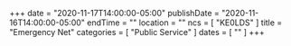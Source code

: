 +++
date = "2020-11-17T14:00:00-05:00"
publishDate = "2020-11-16T14:00:00-05:00"
endTime = ""
location = ""
ncs = [ "KE0LDS" ]
title = "Emergency Net"
categories = [ "Public Service" ]
dates = [ "" ]
+++
